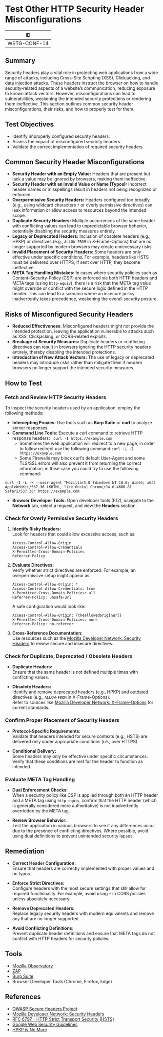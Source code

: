 # Test Other HTTP Security Header Misconfigurations

| ID          |
|-------------|
|WSTG-CONF-14|

## Summary

Security headers play a vital role in protecting web applications from a wide range of attacks, including Cross-Site Scripting (XSS), Clickjacking, and data injection attacks. These headers instruct the browser on how to handle security-related aspects of a website’s communication, reducing exposure to known attack vectors. However, misconfigurations can lead to vulnerabilities, weakening the intended security protections or rendering them ineffective. This section outlines common security header misconfigurations, their risks, and how to properly test for them.

## Test Objectives

- Identify improperly configured security headers.
- Assess the impact of misconfigured security headers.
- Validate the correct implementation of required security headers.

## Common Security Header Misconfigurations

- **Security Header with an Empty Value:** Headers that are present but lack a value may be ignored by browsers, making them ineffective.
- **Security Header with an Invalid Value or Name (Typos):** Incorrect header names or misspellings result in headers not being recognized or enforced.
- **Overpermissive Security Headers:** Headers configured too broadly (e.g., using wildcard characters `*` or overly permissive directives) can leak information or allow access to resources beyond the intended scope.
- **Duplicate Security Headers:** Multiple occurrences of the same header with conflicting values can lead to unpredictable browser behavior, potentially disabling the security measures entirely.
- **Legacy or Deprecated Headers:** Inclusion of obsolete headers (e.g., HPKP) or directives (e.g., `ALLOW-FROM` in X-Frame-Options) that are no longer supported by modern browsers may create unnecessary risks.
- **Invalid Placement of Security Headers:** Some headers are only effective under specific conditions. For example, headers like HSTS must be delivered over HTTPS; if sent over HTTP, they become ineffective.
- **META Tag Handling Mistakes:** In cases where security policies such as Content-Security-Policy (CSP) are enforced via both HTTP headers and META tags (using `http-equiv`), there is a risk that the META tag value might override or conflict with the secure logic defined in the HTTP header. This can lead to a scenario where an insecure policy inadvertently takes precedence, weakening the overall security posture.

## Risks of Misconfigured Security Headers

- **Reduced Effectiveness:** Misconfigured headers might not provide the intended protection, leaving the application vulnerable to attacks such as XSS, Clickjacking, or CORS-related exploits.
- **Breakage of Security Measures:** Duplicate headers or conflicting directives can result in browsers ignoring the HTTP security headers entirely, thereby disabling the intended protections.
- **Introduction of New Attack Vectors:** The use of legacy or deprecated headers may introduce risks rather than mitigate them if modern browsers no longer support the intended security measures.

## How to Test

### Fetch and Review HTTP Security Headers

To inspect the security headers used by an application, employ the following methods:

- **Intercepting Proxies:** Use tools such as **Burp Suite** or **curl** to analyze server responses.
- **Command Line Tools:** Execute a curl command to retrieve HTTP response headers: ` curl -I https://example.com`
    - Sometimes the web application will redirect to a new page, in order to follow redirect use the following command:`curl -L -I https://example.com`
    - Some Firewalls may block curl's default User-Agent and some TLS/SSL errors will also prevent it from returning the correct information, in thise case you could try to use the following command:

`curl -I -L -k --user-agent "Mozilla/5.0 (Windows NT 10.0; Win64; x64) AppleWebKit/537.36 (KHTML, like Gecko) Chrome/94.0.4606.81 Safari/537.36" https://example.com`
- **Browser Developer Tools:** Open developer tools (F12), navigate to the **Network** tab, select a request, and view the **Headers** section.

### Check for Overly Permissive Security Headers

1. **Identify Risky Headers:**  
   Look for headers that could allow excessive access, such as:
   ```
   Access-Control-Allow-Origin
   Access-Control-Allow-Credentials
   X-Permitted-Cross-Domain-Policies
   Referrer-Policy
   ```

2. **Evaluate Directives:**  
   Verify whether strict directives are enforced. For example, an overpermissive setup might appear as:
   ```http
   Access-Control-Allow-Origin: *
   Access-Control-Allow-Credentials: true
   X-Permitted-Cross-Domain-Policies: all
   Referrer-Policy: unsafe-url
   ```
   A safe configuration would look like:
   ```http
   Access-Control-Allow-Origin: {theallowedoriginurl}
   X-Permitted-Cross-Domain-Policies: none
   Referrer-Policy: no-referrer
   ```

3. **Cross-Reference Documentation:**  
   Use resources such as the [Mozilla Developer Network: Security Headers](https://developer.mozilla.org/en-US/docs/Web/HTTP/Headers) to review secure and insecure directives.

### Check for Duplicate, Deprecated / Obsolete Headers

- **Duplicate Headers:**  
  Ensure that the same header is not defined multiple times with conflicting values.
  
- **Obsolete Headers:**  
  Identify and remove deprecated headers (e.g., HPKP) and outdated directives (e.g., `ALLOW-FROM` in X-Frame-Options).  
  Refer to sources like [Mozilla Developer Network: X-Frame-Options](https://developer.mozilla.org/en-US/docs/Web/HTTP/Headers/X-Frame-Options) for current standards.

### Confirm Proper Placement of Security Headers

- **Protocol-Specific Requirements:**  
  Validate that headers intended for secure contexts (e.g., HSTS) are delivered only under appropriate conditions (i.e., over HTTPS).

- **Conditional Delivery:**  
  Some headers may only be effective under specific circumstances. Verify that these conditions are met for the header to function as intended.

### Evaluate META Tag Handling

- **Dual Enforcement Checks:**  
  When a security policy like CSP is applied through both an HTTP header and a META tag using `http-equiv`, confirm that the HTTP header (which is generally considered more authoritative) is not inadvertently overridden by the META tag.
  
- **Review Browser Behavior:**  
  Test the application in various browsers to see if any differences occur due to the presence of conflicting directives. Where possible, avoid using dual definitions to prevent unintended security lapses.

## Remediation

- **Correct Header Configuration:**  
  Ensure that headers are correctly implemented with proper values and no typos.
  
- **Enforce Strict Directives:**  
  Configure headers with the most secure settings that still allow for required functionality. For example, avoid using `*` in CORS policies unless absolutely necessary.
  
- **Remove Deprecated Headers:**  
  Replace legacy security headers with modern equivalents and remove any that are no longer supported.
  
- **Avoid Conflicting Definitions:**  
  Prevent duplicate header definitions and ensure that META tags do not conflict with HTTP headers for security policies.

## Tools

- [Mozilla Observatory](https://observatory.mozilla.org/)
- [ZAP](https://www.zaproxy.org/)
- [Burp Suite](https://portswigger.net/burp)
- Browser Developer Tools (Chrome, Firefox, Edge)

## References

- [OWASP Secure Headers Project](https://owasp.org/www-project-secure-headers/)
- [Mozilla Developer Network: Security Headers](https://developer.mozilla.org/en-US/docs/Web/HTTP/Headers)
- [RFC 6797 - HTTP Strict Transport Security (HSTS)](https://datatracker.ietf.org/doc/html/rfc6797)
- [Google Web Security Guidelines](https://web.dev/security-headers/)
- [HPKP is No More](https://scotthelme.co.uk/hpkp-is-no-more/)
